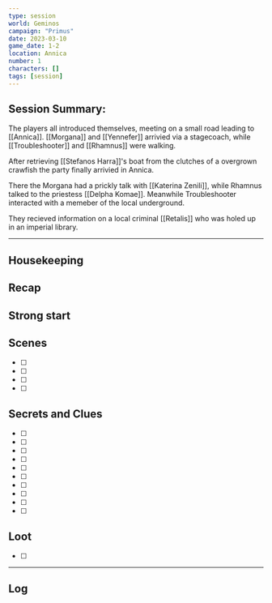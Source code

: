 ```yaml
---
type: session
world: Geminos
campaign: "Primus"
date: 2023-03-10
game_date: 1-2
location: Annica
number: 1
characters: []
tags: [session]
---
```


## Session Summary:
The players all introduced themselves, meeting on a small road leading to [[Annica]]. [[Morgana]] and [[Yennefer]] arrivied via a stagecoach, while [[Troubleshooter]] and [[Rhamnus]] were walking.

After retrieving [[Stefanos Harra]]'s boat from the clutches of a overgrown crawfish the party finally arrivied in Annica.

There the Morgana had a prickly talk with [[Katerina Zenili]], while Rhamnus talked to the priestess [[Delpha Komae]]. Meanwhile Troubleshooter interacted with a memeber of the local underground.

They recieved information on a local criminal [[Retalis]] who was holed up in an imperial library. 

---

## Housekeeping



## Recap


## Strong start

> 

## Scenes

- [ ] 
- [ ] 
- [ ] 
- [ ] 
	
## Secrets and Clues

- [ ] 
- [ ] 
- [ ] 
- [ ] 
- [ ] 
- [ ] 
- [ ] 
- [ ] 
- [ ] 
- [ ] 

## Loot

- [ ] 

---

## Log